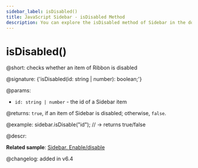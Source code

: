 ```yaml
---
sidebar_label: isDisabled()
title: JavaScript Sidebar - isDisabled Method 
description: You can explore the isDisabled method of Sidebar in the documentation of the DHTMLX JavaScript UI library. Browse developer guides and API reference, try out code examples and live demos, and download a free 30-day evaluation version of DHTMLX Suite.
---
```


# isDisabled()

@short: checks whether an item of Ribbon is disabled

@signature: {'isDisabled(id: string | number): boolean;'}

@params:
- `id: string | number` - the id of a Sidebar item

@returns:
`true`, if an item of Sidebar is disabled; otherwise, `false`.

@example:
sidebar.isDisable("id"); // -> returns true/false

@descr:

**Related sample**: [Sidebar. Enable/disable](https://snippet.dhtmlx.com/ea9fywne)

@changelog: added in v6.4

[comment]: # (@related: sidebar/work_with_sidebar.md#checking-if-a-sidebar-item-is-disabled)
